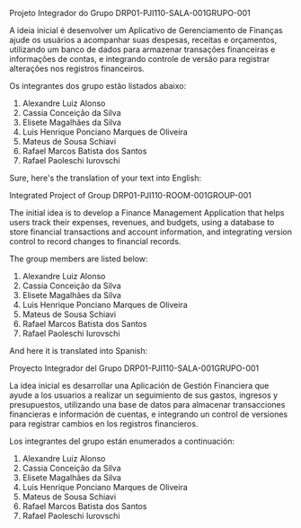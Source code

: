 Projeto Integrador do Grupo DRP01-PJI110-SALA-001GRUPO-001

A ideia inicial é desenvolver um Aplicativo de Gerenciamento de Finanças ajude os usuários a acompanhar suas despesas, receitas e orçamentos, utilizando um banco de dados para armazenar transações financeiras e informações de contas, e integrando controle de versão para registrar alterações nos registros financeiros.

Os integrantes dos grupo estão listados abaixo:

1. Alexandre Luiz Alonso
2. Cassia Conceição da Silva
3. Elisete Magalhães da Silva
4. Luis Henrique Ponciano Marques de Oliveira
5. Mateus de Sousa Schiavi
6. Rafael Marcos Batista dos Santos
7. Rafael Paoleschi Iurovschi

Sure, here's the translation of your text into English:

Integrated Project of Group DRP01-PJI110-ROOM-001GROUP-001

The initial idea is to develop a Finance Management Application that helps users track their expenses, revenues, and budgets, using a database to store financial transactions and account information, and integrating version control to record changes to financial records.

The group members are listed below:

1. Alexandre Luiz Alonso
2. Cassia Conceição da Silva
3. Elisete Magalhães da Silva
4. Luis Henrique Ponciano Marques de Oliveira
5. Mateus de Sousa Schiavi
6. Rafael Marcos Batista dos Santos
7. Rafael Paoleschi Iurovschi

And here it is translated into Spanish:

Proyecto Integrador del Grupo DRP01-PJI110-SALA-001GRUPO-001

La idea inicial es desarrollar una Aplicación de Gestión Financiera que ayude a los usuarios a realizar un seguimiento de sus gastos, ingresos y presupuestos, utilizando una base de datos para almacenar transacciones financieras e información de cuentas, e integrando un control de versiones para registrar cambios en los registros financieros.

Los integrantes del grupo están enumerados a continuación:

1. Alexandre Luiz Alonso
2. Cassia Conceição da Silva
3. Elisete Magalhães da Silva
4. Luis Henrique Ponciano Marques de Oliveira
5. Mateus de Sousa Schiavi
6. Rafael Marcos Batista dos Santos
7. Rafael Paoleschi Iurovschi
